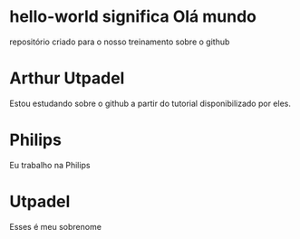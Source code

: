 # hello-world significa Olá mundo
repositório criado para o nosso treinamento sobre o github
# Arthur Utpadel
Estou estudando sobre o github a partir do tutorial disponibilizado por eles.
# Philips
Eu trabalho na Philips
# Utpadel
Esses é meu sobrenome
